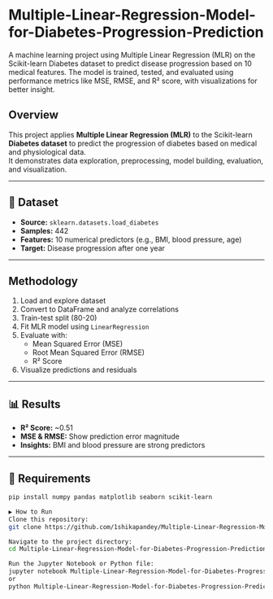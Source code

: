 # Multiple-Linear-Regression-Model-for-Diabetes-Progression-Prediction
A machine learning project using Multiple Linear Regression (MLR) on the Scikit-learn Diabetes dataset to predict disease progression based on 10 medical features. The model is trained, tested, and evaluated using performance metrics like MSE, RMSE, and R² score, with visualizations for better insight.


## Overview
This project applies **Multiple Linear Regression (MLR)** to the Scikit-learn **Diabetes dataset** to predict the progression of diabetes based on medical and physiological data.  
It demonstrates data exploration, preprocessing, model building, evaluation, and visualization.

---

## 📂 Dataset
- **Source:** `sklearn.datasets.load_diabetes`
- **Samples:** 442
- **Features:** 10 numerical predictors (e.g., BMI, blood pressure, age)
- **Target:** Disease progression after one year

---

## Methodology
1. Load and explore dataset
2. Convert to DataFrame and analyze correlations
3. Train-test split (80-20)
4. Fit MLR model using `LinearRegression`
5. Evaluate with:
   - Mean Squared Error (MSE)
   - Root Mean Squared Error (RMSE)
   - R² Score
6. Visualize predictions and residuals

---

## 📊 Results
- **R² Score:** ~0.51
- **MSE & RMSE:** Show prediction error magnitude
- **Insights:** BMI and blood pressure are strong predictors

---

## 📌 Requirements
```bash
pip install numpy pandas matplotlib seaborn scikit-learn

▶️ How to Run
Clone this repository:
git clone https://github.com/1shikapandey/Multiple-Linear-Regression-Model-for-Diabetes-Progression-Prediction.git

Navigate to the project directory:
cd Multiple-Linear-Regression-Model-for-Diabetes-Progression-Prediction

Run the Jupyter Notebook or Python file:
jupyter notebook Multiple-Linear-Regression-Model-for-Diabetes-Progression-Prediction.ipynb
or
python Multiple-Linear-Regression-Model-for-Diabetes-Progression-Prediction.py
